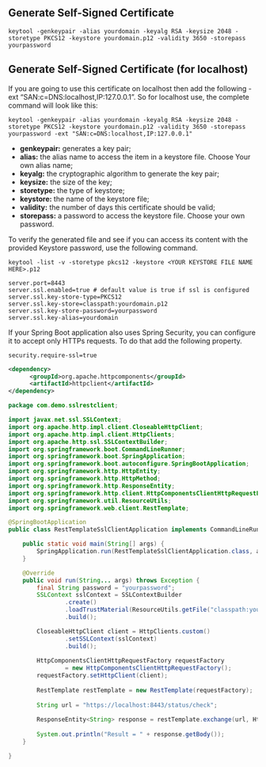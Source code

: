 ## Generate Self-Signed Certificate

```shell
keytool -genkeypair -alias yourdomain -keyalg RSA -keysize 2048 -storetype PKCS12 -keystore yourdomain.p12 -validity 3650 -storepass yourpassword
```

## Generate Self-Signed Certificate (for localhost)

If you are going to use this certificate on localhost then add the following -ext “SAN:c=DNS:localhost,IP:127.0.0.1”. So for localhost use, the complete command will look like this:
```shell
keytool -genkeypair -alias yourdomain -keyalg RSA -keysize 2048 -storetype PKCS12 -keystore yourdomain.p12 -validity 3650 -storepass yourpassword -ext "SAN:c=DNS:localhost,IP:127.0.0.1"
```

* **genkeypair:** generates a key pair;
* **alias:** the alias name to access the item in a keystore file. Choose Your own alias name;
* **keyalg:** the cryptographic algorithm to generate the key pair;
* **keysize:** the size of the key;
* **storetype:** the type of keystore;
* **keystore:** the name of the keystore file;
* **validity:** the number of days this certificate should be valid;
* **storepass:** a password to access the keystore file. Choose your own password.

To verify the generated file and see if you can access its content with the provided Keystore password, use the following command.
```shell
keytool -list -v -storetype pkcs12 -keystore <YOUR KEYSTORE FILE NAME HERE>.p12
```

```properties
server.port=8443
server.ssl.enabled=true # default value is true if ssl is configured
server.ssl.key-store-type=PKCS12
server.ssl.key-store=classpath:yourdomain.p12
server.ssl.key-store-password=yourpassword
server.ssl.key-alias=yourdomain
```
If your Spring Boot application also uses Spring Security, you can configure it to accept only HTTPs requests. To do that add the following property.
```properties
security.require-ssl=true
```

```xml
<dependency>
      <groupId>org.apache.httpcomponents</groupId>
      <artifactId>httpclient</artifactId>
</dependency>
```

```java
package com.demo.sslrestclient;

import javax.net.ssl.SSLContext;
import org.apache.http.impl.client.CloseableHttpClient;
import org.apache.http.impl.client.HttpClients;
import org.apache.http.ssl.SSLContextBuilder;
import org.springframework.boot.CommandLineRunner;
import org.springframework.boot.SpringApplication;
import org.springframework.boot.autoconfigure.SpringBootApplication;
import org.springframework.http.HttpEntity;
import org.springframework.http.HttpMethod;
import org.springframework.http.ResponseEntity;
import org.springframework.http.client.HttpComponentsClientHttpRequestFactory;
import org.springframework.util.ResourceUtils;
import org.springframework.web.client.RestTemplate;

@SpringBootApplication
public class RestTemplateSslClientApplication implements CommandLineRunner {

    public static void main(String[] args) {
        SpringApplication.run(RestTemplateSslClientApplication.class, args);
    }

    @Override
    public void run(String... args) throws Exception {
        final String password = "yourpassword";
        SSLContext sslContext = SSLContextBuilder
                .create()
                .loadTrustMaterial(ResourceUtils.getFile("classpath:yourdomain.p12"), password.toCharArray())
                .build();

        CloseableHttpClient client = HttpClients.custom()
                .setSSLContext(sslContext)
                .build();
        
        HttpComponentsClientHttpRequestFactory requestFactory
                = new HttpComponentsClientHttpRequestFactory();
        requestFactory.setHttpClient(client);
        
        RestTemplate restTemplate = new RestTemplate(requestFactory);
        
        String url = "https://localhost:8443/status/check";
        
        ResponseEntity<String> response = restTemplate.exchange(url, HttpMethod.GET, HttpEntity.EMPTY, String.class);
        
        System.out.println("Result = " + response.getBody());
    }

}
```
